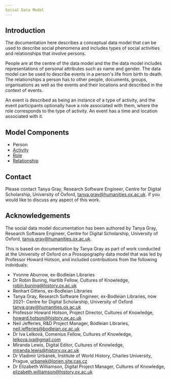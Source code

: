 ```yaml
---
Social Data Model
---
```


## Introduction

The documentation here describes a conceptual data model that can be used to describe social phenomena and includes types of social activities and relationships that involve persons.

People are at the centre of the data model and the the data model includes representations of personal attributes such as name and gender. The data model can be used to describe events in a person's life from birth to death. The relationships a person has to other people, documents, groups, organisations as well as the events and their locations and described in the context of events.

An event is described as being an instance of a type of activity, and the event participants optionally have a role associated with them, where the role corresponds to the type of activity. An event has a time and location associated with it.


## Model Components

- Person
- [Activity](./activity/)
- [Role](./role/)
- [Relationship](./relationship)

## Contact 

Please contact Tanya Gray, Research Software Engineer, Centre for Digital Scholarship, University of Oxford, tanya.gray@humanities.ox.ac.uk. if you would like to discuss any aspect of this work.


## Acknowledgements

The social data model documentation has been authored by Tanya Gray, Research Software Engineer, Centre for Digital Scholarship, University of Oxford, tanya.gray@humanities.ox.ac.uk.

This is based on documentation by Tanya Gray as part of work conducted at the University of Oxford on a Prosopography data model that was led by Professor Howard Hotson, and included contributions from the following indviduals:

* Yvonne Aburrow, ex-Bodleian Libraries 
* Dr Robin Buning, Hartlib  Fellow, Cultures of Knowledge, robin.buning@history.ox.ac.uk  
* Renhart Gittens, ex-Bodleian Libraries 
* Tanya Gray, Research Software Engineer, ex-Bodleian Libraries, now 2021- Centre for Digital Scholarship, University of Oxford tanya.gray@humanities.ox.ac.uk
* Professor Howard Hotson, Project Director, Cultures of Knowledge, howard.hotson@history.ox.ac.uk 
* Neil Jefferies, R&D Project Manager, Bodleian Libraries, neil.jefferies@bodleian.ox.ac.uk 
* Dr Iva Lelková, Comenius Fellow, Cultures of Knowledge, lelkova.iva@gmail.com 
* Miranda Lewis, Digital Editor, Cultures of Knowledge, miranda.lewis@history.ox.ac.uk 
* Dr Vladimír Urbánek, Institute of World History, Charles University, Prague, urbanek@lorien.site.cas.cz 
* Dr Elizabeth Williamson, Digital Project Manager, Cultures of Knowledge, elizabeth.williamson@history.ox.ac.uk 

